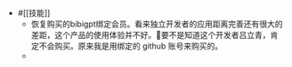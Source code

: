 - #[[技能]]
    - 恢复购买的bibigpt绑定会员。看来独立开发者的应用距离完善还有很大的差距，这个产品的使用体验并不好。要不是知道这个开发者吕立青，肯定不会购买。原来我是用绑定的 github 账号来购买的。
    - 
